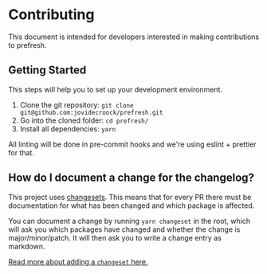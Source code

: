 # Contributing

This document is intended for developers interested in making contributions to prefresh.

## Getting Started

This steps will help you to set up your development environment.

1. Clone the git repository: `git clone git@github.com:jovidecroock/prefresh.git`
2. Go into the cloned folder: `cd prefresh/`
3. Install all dependencies: `yarn`

All linting will be done in pre-commit hooks and we're using eslint + prettier for that.

## How do I document a change for the changelog?

This project uses [changesets](https://github.com/atlassian/changesets). This means that for
every PR there must be documentation for what has been changed and which package is affected.

You can document a change by running `yarn changeset` in the root, which will ask you which packages
have changed and whether the change is major/minor/patch. It will then ask you to write a change entry as markdown. 

[Read more about adding a `changeset` here.](https://github.com/atlassian/changesets/blob/master/docs/adding-a-changeset.md#i-am-in-a-multi-package-repository-a-mono-repo)
